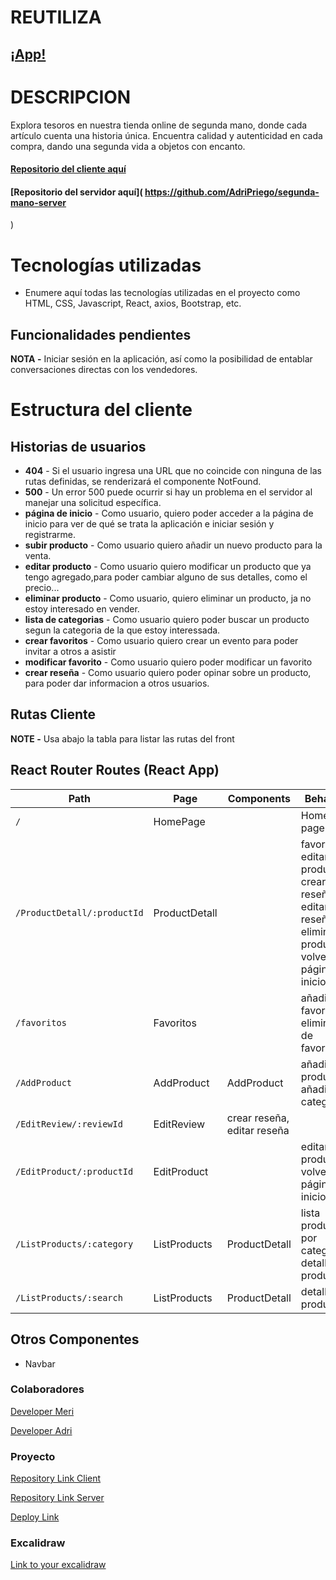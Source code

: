 # REUTILIZA

## [¡App!](https://project-segunda-mano.netlify.app/)

# DESCRIPCION
Explora tesoros  en nuestra tienda online de segunda mano, donde cada artículo cuenta una historia única. Encuentra calidad y autenticidad en cada compra, dando una segunda vida a objetos con encanto.

#### [Repositorio del cliente aquí]( https://github.com/meritxellavila/segunda-mano-client-)
#### [Repositorio del servidor aquí]( https://github.com/AdriPriego/segunda-mano-server
)

# Tecnologías utilizadas

- Enumere aquí todas las tecnologías utilizadas en el proyecto como  HTML, CSS, Javascript, React, axios, Bootstrap, etc.

## Funcionalidades pendientes

**NOTA -** Iniciar sesión en la aplicación, así como la posibilidad de entablar conversaciones directas con los vendedores.

# Estructura del cliente

## Historias de usuarios

- **404** - Si el usuario ingresa una URL que no coincide con ninguna de las rutas definidas, se renderizará el componente NotFound.
- **500** - Un error 500 puede ocurrir si hay un problema en el servidor al manejar una solicitud específica. 
- **página de inicio** - Como usuario, quiero poder acceder a la página de inicio para ver de qué se trata la aplicación e iniciar sesión y registrarme.
- **subir producto** - Como usuario quiero añadir un nuevo producto para la venta.
- **editar producto** - Como usuario quiero modificar un producto que ya tengo agregado,para poder cambiar alguno de sus detalles, como el precio...
- **eliminar producto** - Como usuario, quiero eliminar un producto, ja no estoy interesado en vender.
- **lista de categorias** - Como usuario quiero poder buscar un producto segun la categoria de la que estoy interessada. 
- **crear favoritos** - Como usuario quiero crear un evento para poder invitar a otros a asistir
- **modificar favorito** - Como usuario quiero poder modificar un favorito 
- **crear reseña** - Como usuario quiero poder opinar sobre un producto, para poder dar informacion a otros usuarios.

## Rutas Cliente

**NOTE -** Usa abajo la tabla para listar las rutas del front

## React Router Routes (React App)



| Path                      | Page            | Components        | Behavior                                                      |
| ------------------------- | ----------------| ----------------  |  ------------------------------------------------------------  |
| `/`                       | HomePage           |                   | Home page                                                     |
| `/ProductDetall/:productId`                 | ProductDetall        |                   | favoritos, editar producto, crear reseña, editar reseña, eliminar producto, volver a página de inicio |
| `/favoritos`                  | Favoritos          |                   | añadir a favoritos, eliminar de favoritos  |
| `/AddProduct`                | AddProduct        | AddProduct       | añadir productos, añadir categorías            |
| `/EditReview/:reviewId`             | EditReview       | crear reseña, editar reseña                                   |
| `/EditProduct/:productId`             | EditProduct       |                   | editar producto, volver a página de inicio                                 |
| `/ListProducts/:category`       | ListProducts   | ProductDetall        | lista producto por categoría, detalle de producto                                |
| `/ListProducts/:search`       | ListProducts   | ProductDetall        | detalle de producto                               |



## Otros Componentes
- Navbar

 ### Colaboradores

[Developer Meri](https://github.com/meritxellavila)

[Developer Adri](https://github.com/AdriPriego)

### Proyecto

[Repository Link Client](https://github.com/meritxellavila/segunda-mano-client-)

[Repository Link Server](https://github.com/AdriPriego/segunda-mano-server)

[Deploy Link](https://project-segunda-mano.netlify.app/)

### Excalidraw

[Link to your excalidraw](https://excalidraw.com/#json=-S99i0hkmG2R7IvDwDS1J,2pf2aQOCxvalzgbQICi5Tg)  
